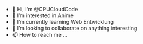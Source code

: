 - 👋 Hi, I’m @CPUCloudCode
- 👀 I’m interested in Anime
- 🌱 I’m currently learning Web Entwicklung
- 💞️ I’m looking to collaborate on anything interesting
- 📫 How to reach me ...

<!---
CPUCloudCode/CPUCloudCode is a ✨ special ✨ repository because its `README.md` (this file) appears on your GitHub profile.
You can click the Preview link to take a look at your changes.
--->
